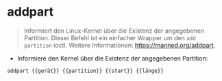 # addpart

> Informiert den Linux-Kernel über die Existenz der angegebenen Partition.
> Dieser Befehl ist ein einfacher Wrapper um den `add partition` ioctl.
> Weitere Informationen: <https://manned.org/addpart>.

- Informiere den Kernel über die Existenz der angegebenen Partition:

`addpart {{gerät}} {{partition}} {{start}} {{länge}}`
